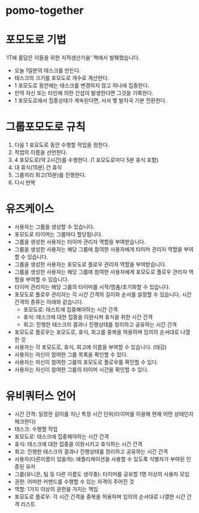 # pomo-together

# 포모도로 기법

'IT에 몸담은 이들을 위한 지적생산기술' 책에서 발췌했습니다.

- 오늘 1일분의 태스크를 만든다.
- 태스크의 크기를 포모도로 개수로 계산한다.
- 1 포모도로 동안에는 태스크를 변경하지 않고 하나에 집중한다.
- 만약 자신 또는 타인에 의한 간섭이 발생한다면 그것을 기록한다.
- 1 포모도로에서 집중상태가 계속된다면, 서서 몇 발자국 기분 전환한다.

# 그룹포모도로 규칙

1. 다음 1 포모도로 동안 수행할 작업을 정한다.
2. 작업의 이름을 선언한다.
3. 4 포모도로(약 2시간)를 수행한다. (1 포모도로마다 5분 휴식 포함)
4. 대 휴식(15분) 간 휴식
5. 그룹끼리 회고(15분)를 진행한다.
6. 다시 반복

# 유즈케이스

- 사용자는 그룹을 생성할 수 있습니다.
- 포모도로 타이머는 그룹마다 할당됩니다.
- 그룹을 생성한 사용자는 타이머 관리자 역할을 부여받습니다.
- 그룹을 생성한 사용자는 해당 그룹에 참여한 사용자에게 타이머 관리자 역할을 부여할 수 있습니다.
- 그룹을 생성한 사용자는 포모도로 플로우 관리자 역할을 부여받습니다.
- 그룹을 생성한 사용자는 해당 그룹에 참여한 사용자에게 포모도로 플로우 관리자 역할을 부여할 수 있습니다.
- 타이머 관리자는 해당 그룹의 타이머를 시작/멈춤/초기화할 수 있습니다.
- 포모도로 플로우 관리자는 각 시간 간격의 길이와 순서를 설정할 수 있습니다. 시간 간격의 종류는 아래와 같습니다.
    - 포모도로: 태스트에 집중해야하는 시간 간격
    - 휴식: 태스크에 대한 집중을 이완시켜 휴식을 취한 시간 간격
    - 회고: 진행한 태스크의 결과나 진행상태를 정리하고 공유하는 시간 간격
- 포모도로 플로우는 포모도로, 휴식, 회고를 중복을 허용하며 임의의 순서대로 나열한 것
- 사용자는 각 포모도로, 휴식, 회고에 이름을 부여할 수 있습니다. (태깅)
- 사용자는 자신이 참여한 그룹 목록을 확인할 수 있다.
- 사용자는 자신이 참여한 그룹의 포모도로 플로우를 확인할 수 있다.
- 사용자는 자신이 참여한 그룹의 타이머 시간을 확인할 수 있다.

# 유비쿼터스 언어

- 시간 간격: 일정한 길이를 지닌 특정 시간 단위(타이머를 이용해 현재 어떤 상태인지 체크한다)
- 태스크: 수행할 작업
- 포모도로: 태스크에 집중해야하는 시간 간격
- 휴식: 태스크에 대한 집중을 이완시키고 휴식하는 시간 간격
- 회고: 진행한 태스크의 결과나 진행상태를 정리하고 공유하는 시간 간격
- 사용자(다른이름이 있을까): 애플리케이션을 사용할 수 있도록 식별자가 부여된 인증된 유저
- 그룹(유니온, 팀 등 다른 이름도 생각중): 타이머를 공유할 1명 이상의 사용자 모임
- 권한: 어떠한 커맨드를 수행할 수 있는 자격이 주어진 것
- 역할: 1가지 이상의 권한을 가지는 책임
- 포모도로 플로우: 각 시간 간격을 중복을 허용하며 임의의 순서대로 나열한 시간 간격 리스트
